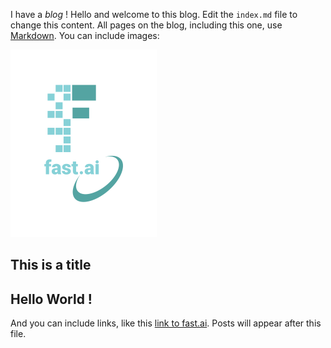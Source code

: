 I have a *blog* ! Hello and welcome to this blog. Edit the `index.md` file to change this content. All pages on the blog, including this one, use [Markdown](https://guides.github.com/features/mastering-markdown/). You can include images:

![Image of fast.ai logo](images/logo.png)

## This is a title

## Hello World !

And you can include links, like this [link to fast.ai](https://www.fast.ai). Posts will appear after this file. 
